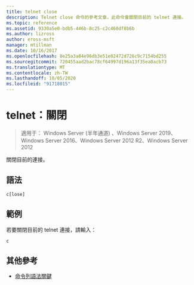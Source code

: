 ```yaml
---
title: telnet close
description: Telnet close 命令的參考文章，此命令會關閉目前的 telnet 連接。
ms.topic: reference
ms.assetid: 9330a5e0-bdb5-446b-8c25-c2c460df8b6b
ms.author: lizross
author: eross-msft
manager: mtillman
ms.date: 10/16/2017
ms.openlocfilehash: 8e25a3a84e96db3e51e02472d726c9c7154bd255
ms.sourcegitcommit: 720455aad2bac78cf64997d196a13f35ea0acb73
ms.translationtype: MT
ms.contentlocale: zh-TW
ms.lasthandoff: 10/05/2020
ms.locfileid: "91718015"
---
```

# <a name="telnet-close"></a>telnet：關閉

> 適用于： Windows Server (半年通道) 、Windows Server 2019、Windows Server 2016、Windows Server 2012 R2、Windows Server 2012

關閉目前的連接。

## <a name="syntax"></a>語法

```
c[lose]
```

## <a name="examples"></a>範例

若要關閉目前的 telnet 連接，請輸入：

```
c
```

## <a name="additional-references"></a>其他參考

- [命令列語法關鍵](command-line-syntax-key.md)
